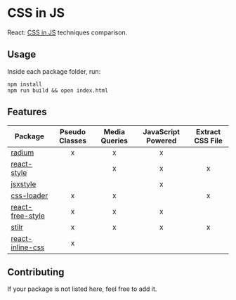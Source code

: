 # CSS in JS
React: [CSS in JS](https://speakerdeck.com/vjeux/react-css-in-js) techniques comparison.

## Usage
Inside each package folder, run:

```
npm install
npm run build && open index.html
```

## Features
| Package | Pseudo Classes | Media Queries | JavaScript Powered | Extract CSS File |
|---------|:--------------:|:-------------:|:------------------:|:----------------:|
| [radium](https://github.com/FormidableLabs/radium) | x | x | x | |
| [react-style](https://github.com/js-next/react-style) | | x | x | x |
| [jsxstyle](https://github.com/petehunt/jsxstyle) | | | x | |
| [css-loader](https://github.com/webpack/css-loader) | x | x | | x |
| [react-free-style](https://github.com/blakeembrey/react-free-style) | x | x | x | |
| [stilr](https://github.com/chriskjaer/stilr) | x | x | x | x |
| [react-inline-css](https://github.com/RickWong/react-inline-css) | x | | | |

## Contributing
If your package is not listed here, feel free to add it.

